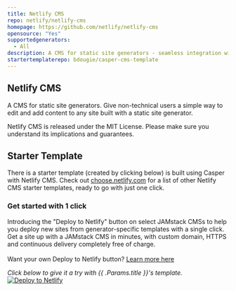 ```yaml
---
title: Netlify CMS
repo: netlify/netlify-cms
homepage: https://github.com/netlify/netlify-cms
opensource: "Yes"
supportedgenerators:
  - All
description: A CMS for static site generators - seamless integration with Netlify.
startertemplaterepo: bdougie/casper-cms-template
---
```

## Netlify CMS

A CMS for static site generators. Give non-technical users a simple way to edit and add content to any site built with a static site generator.

Netlify CMS is released under the MIT License. Please make sure you understand its implications and guarantees.

## Starter Template

There is a starter template (created by clicking below) is built using Casper with Netlify CMS. Check out [choose.netlify.com](http://choose.netlify.com/) for a list of other Netlify CMS starter templates, ready to go with just one click.

<div class="promo">
  <div class="deploy-to-netlify">
    <h3>Get started with 1 click</h3>
    <p>Introducing the "Deploy to Netlify" button on select JAMstack CMSs to help you deploy new sites from generator-specific templates with a single click. Get a site up with a JAMstack CMS in minutes, with custom domain, HTTPS and continuous delivery completely free of charge.<br><br>
    Want your own Deploy to Netlify button? <a href="https://www.netlify.com/docs/deploy_button/">Learn more here</a></p>
      <em>Click below to give it a try with {{ .Params.title }}'s template.</em>
      <a class="deploy-btn-interior inline" href="https://app.netlify.com/start/deploy?repository=https://github.com/{{ .Params.startertemplaterepo }}" alt="Deploy to Netlify" title="Deploy to Netlify">
        <img src="https://www.netlify.com/img/deploy/button.svg" title="Deploy to Netlify">
      </a>
    </p>
  </div>
</div>
